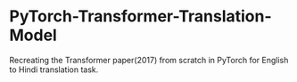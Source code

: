 # PyTorch-Transformer-Translation-Model
Recreating the  Transformer paper(2017) from scratch in PyTorch for English to Hindi translation task.
